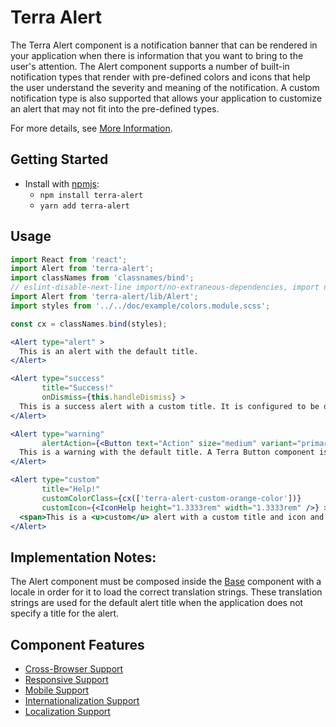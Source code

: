 # Terra Alert

The Terra Alert component is a notification banner that can be rendered in your application when there is information that you want to bring to the user's attention.  The Alert component supports a number of built-in notification types that render with pre-defined colors and icons that help the user understand the severity and meaning of the notification. A custom notification type is also supported that allows your application to customize an alert that may not fit into the pre-defined types.

For more details, see [More Information][2].


## Getting Started

- Install with [npmjs][3]:
  - `npm install terra-alert`
  - `yarn add terra-alert`

## Usage

```jsx
import React from 'react';
import Alert from 'terra-alert';
import classNames from 'classnames/bind';
// eslint-disable-next-line import/no-extraneous-dependencies, import no-unresolved, import/extensions
import Alert from 'terra-alert/lib/Alert';
import styles from '../../doc/example/colors.module.scss';

const cx = classNames.bind(styles);

<Alert type="alert" >
  This is an alert with the default title.
</Alert>

<Alert type="success"
       title="Success!"
       onDismiss={this.handleDismiss} >
  This is a success alert with a custom title. It is configured to be dismissible.
</Alert>

<Alert type="warning"
       alertAction={<Button text="Action" size="medium" variant="primary" onClick={actionFunc} />} >
  This is a warning with the default title. A Terra Button component is passed as the alert action.
</Alert>

<Alert type="custom"
       title="Help!"
       customColorClass={cx(['terra-alert-custom-orange-color'])}
       customIcon={<IconHelp height="1.3333rem" width="1.3333rem" />} >
  <span>This is a <u>custom</u> alert with a custom title and icon and the content is HTML instead of text.</span>
</Alert>
```

## Implementation Notes:
The Alert component must be composed inside the [Base][1] component with a locale in order for it to load the correct translation strings. These translation strings are used for the default alert title when the application does not specify a title for the alert.

[1]: https://github.com/cerner/terra-core/tree/master/packages/terra-base/docs
[2]: https://github.com/cerner/terra-core/blob/master/packages/terra-alert/docs/MoreInformation.md
[3]: https://www.npmjs.com

## Component Features
* [Cross-Browser Support](https://github.com/cerner/terra-ui/blob/master/src/terra-dev-site/contributing/ComponentStandards.e.contributing.md#cross-browser-support)
* [Responsive Support](https://github.com/cerner/terra-ui/blob/master/src/terra-dev-site/contributing/ComponentStandards.e.contributing.md#responsive-support)
* [Mobile Support](https://github.com/cerner/terra-ui/blob/master/src/terra-dev-site/contributing/ComponentStandards.e.contributing.md#mobile-support)
* [Internationalization Support](https://github.com/cerner/terra-ui/blob/master/src/terra-dev-site/contributing/ComponentStandards.e.contributing.md#internationalization-i18n-support)
* [Localization Support](https://github.com/cerner/terra-ui/blob/master/src/terra-dev-site/contributing/ComponentStandards.e.contributing.md#internationalization-i18n-support)
